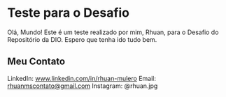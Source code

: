 # Teste para o Desafio

Olá, Mundo! Este é um teste realizado por mim, Rhuan, para o Desafio do Repositório da DIO.
Espero que tenha ido tudo bem.

## Meu Contato

LinkedIn: www.linkedin.com/in/rhuan-mulero
Email: rhuanmscontato@gmail.com
Instagram: @rhuan.jpg
